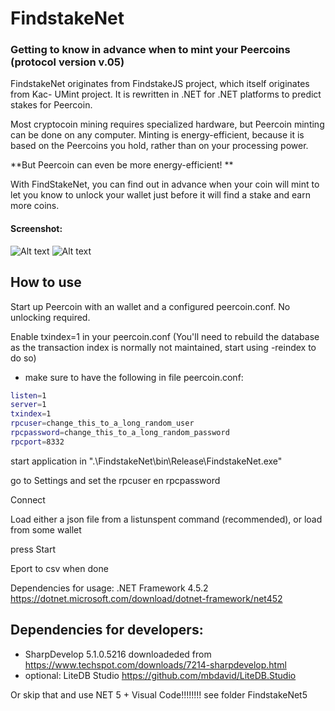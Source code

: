 FindstakeNet
=====
### Getting to know in advance when to mint your Peercoins (protocol version v.05)

FindstakeNet originates from FindstakeJS project, which itself originates from Kac- UMint project. 
It is rewritten in .NET for .NET platforms to predict stakes for Peercoin.

Most cryptocoin mining requires specialized hardware, but Peercoin minting can be done on any computer. Minting is energy-efficient, because it is based on the Peercoins you hold, rather than on your processing power.

**But Peercoin can even be more energy-efficient! **

With FindStakeNet, you can find out in advance when your coin will mint to let you know to unlock your wallet just before it will find a stake and earn more coins. 



#### Screenshot:
![Alt text](https://i.imgur.com/2a70f6k.png "FindstakeNetJS")
![Alt text](https://i.imgur.com/elyOpLM.png "peercoind command listunspent")

How to use
----------
Start up Peercoin with an wallet and a configured peercoin.conf. No unlocking required.

Enable txindex=1 in your peercoin.conf (You'll need to rebuild the database as the transaction index is normally not maintained, start using -reindex to do so)

* make sure to have the following in file peercoin.conf:
``` bash
listen=1
server=1
txindex=1
rpcuser=change_this_to_a_long_random_user
rpcpassword=change_this_to_a_long_random_password
rpcport=8332
```

start application in ".\FindstakeNet\bin\Release\FindstakeNet.exe"

go to Settings and set the rpcuser en rpcpassword

Connect

Load either a json file from a listunspent command (recommended), or load from some wallet

press Start

Eport to csv when done

Dependencies for usage:
.NET Framework 4.5.2 https://dotnet.microsoft.com/download/dotnet-framework/net452 

Dependencies for developers:
------------
 * SharpDevelop 5.1.0.5216 downloadeded from https://www.techspot.com/downloads/7214-sharpdevelop.html
 * optional: LiteDB Studio https://github.com/mbdavid/LiteDB.Studio
  
Or skip that and use NET 5 + Visual Code!!!!!!!!
see folder FindstakeNet5